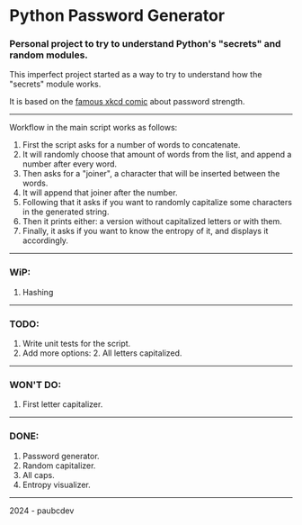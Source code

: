 # Python Password Generator

### Personal project to try to understand Python's "secrets" and random modules.
This imperfect project started as a way to try to understand how the "secrets" module works.

It is based on the [famous xkcd comic](https://xkcd.com/936/) about password strength.

---

Workflow in the main script works as follows:
1. First the script asks for a number of words to concatenate.
2. It will randomly choose that amount of words from the list, and append a number after every word.
3. Then asks for a "joiner", a character that will be inserted between the words.
4. It will append that joiner after the number.
5. Following that it asks if you want to randomly capitalize some characters in the generated string.
6. Then it prints either: a version without capitalized letters or with them.
7. Finally, it asks if you want to know the entropy of it, and displays it accordingly.

---
 
### WiP:
1. Hashing

---

### TODO:
1. Write unit tests for the script.
2. Add more options:
   2. All letters capitalized.

---

### WON'T DO:
1. First letter capitalizer.

---

### DONE:
1. Password generator. 
2. Random capitalizer.
3. All caps.
4. Entropy visualizer.

---
2024 - paubcdev